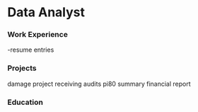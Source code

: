 # Data Analyst

### Work Experience
-resume entries

### Projects
damage project
receiving audits
pi80 summary 
financial report

### Education
